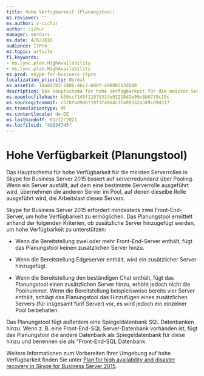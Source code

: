 ```yaml
---
title: Hohe Verfügbarkeit (Planungstool)
ms.reviewer: ''
ms.author: v-cichur
author: cichur
manager: serdars
ms.date: 4/8/2016
audience: ITPro
ms.topic: article
f1.keywords:
- ms.lync.plan.HighAvailability
- ms.lync.plan.HighAvailability
ms.prod: skype-for-business-itpro
localization_priority: Normal
ms.assetid: 14a897b3-2406-46c7-b08f-490085b3d048
description: Das Hauptschema für hohe Verfügbarkeit für die meisten Serverrollen in Skype for Business Server 2015 basiert auf serverredundanz über Pooling. Wenn ein Server ausfällt, auf dem eine bestimmte Serverrolle ausgeführt wird, übernehmen die anderen Server im Pool, auf denen dieselbe Rolle ausgeführt wird, die Arbeitslast dieses Servers.
ms.openlocfilehash: b50ccf145f1197531fe91218d2e99c8b0739c15c
ms.sourcegitcommit: c528fad9db719f3fa96dc3fa99332a349cd9d317
ms.translationtype: MT
ms.contentlocale: de-DE
ms.lasthandoff: 01/12/2021
ms.locfileid: "49834745"
---
```

# <a name="high-availability-planning-tool"></a>Hohe Verfügbarkeit (Planungstool)
 
Das Hauptschema für hohe Verfügbarkeit für die meisten Serverrollen in Skype for Business Server 2015 basiert auf serverredundanz über Pooling. Wenn ein Server ausfällt, auf dem eine bestimmte Serverrolle ausgeführt wird, übernehmen die anderen Server im Pool, auf denen dieselbe Rolle ausgeführt wird, die Arbeitslast dieses Servers.
  
Skype for Business Server 2015 erfordert mindestens zwei Front-End-Server, um hohe Verfügbarkeit zu ermöglichen. Das Planungstool ermittelt anhand der folgenden Kriterien, ob zusätzliche Server hinzugefügt werden, um hohe Verfügbarkeit zu unterstützen:
  
- Wenn die Bereitstellung zwei oder mehr Front-End-Server enthält, fügt das Planungstool keinen zusätzlichen Server hinzu.
    
- Wenn die Bereitstellung Edgeserver enthält, wird ein zusätzlicher Server hinzugefügt. 
    
- Wenn die Bereitstellung den beständigen Chat enthält, fügt das Planungstool einen zusätzlichen Server hinzu, erhöht jedoch nicht die Poolnummer. Wenn die Bereitstellung beispielsweise bereits vier Server enthält, schlägt das Planungstool das Hinzufügen eines zusätzlichen Servers (für insgesamt fünf Server) vor, es wird jedoch ein einzelner Pool beibehalten. 
    
Das Planungstool fügt außerdem eine Spiegeldatenbank SQL Datenbanken hinzu. Wenn z. B. eine Front-End-SQL Server-Datenbank vorhanden ist, fügt das Planungstool die andere Datenbank als Spiegeldatenbank für diese hinzu und benennen sie als "Front-End-SQL Datenbank.
  
Weitere Informationen zum Vorbereiten Ihrer Umgebung auf hohe Verfügbarkeit finden Sie unter [Plan for high availability and disaster recovery in Skype for Business Server 2015](../../plan-your-deployment/high-availability-and-disaster-recovery/high-availability-and-disaster-recovery.md).
  

